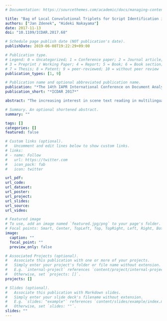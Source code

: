 ```yaml
---
# Documentation: https://sourcethemes.com/academic/docs/managing-content/

title: "Bag of Local Convolutional Triplets for Script Identification in Scene Text"
authors: ["Jan Zdenek", "Hideki Nakayama"]
date: 2017-11-13
doi: "10.1109/ICDAR.2017.68"

# Schedule page publish date (NOT publication's date).
publishDate: 2019-06-08T19:22:29+09:00

# Publication type.
# Legend: 0 = Uncategorized; 1 = Conference paper; 2 = Journal article;
# 3 = Preprint / Working Paper; 4 = Report; 5 = Book; 6 = Book section;
# 7 = Thesis; 8 = Patent; 9 = peer-reviewed; 10 = without peer review
publication_types: [1, 9]

# Publication name and optional abbreviated publication name.
publication: "*The 14th IAPR International Conference on Document Analysis and Recognition (ICDAR 2017)*."
publication_short: "*ICDAR 2017*"

abstract: "The increasing interest in scene text reading in multilingual environments raises the need to recognize and distinguish between different writing systems. In this paper, we propose a novel method for script identification in scene text using triplets of local convolutional features in combination with the traditional bag-of-visual-words model. Feature triplets are created by making combinations of descriptors extracted from local patches of the input images using a convolutional neural network. This approach allows us to generate a more descriptive codeword dictionary for the bag-of-visual-words model, as the low discriminative power of weak descriptors is enhanced by other descriptors in a triplet. The proposed method is evaluated on two public benchmark datasets for scene text script identification and a public dataset for script identification in video captions. The experiments demonstrate that our method outperforms the baseline and yields competitive results on all three datasets."

# Summary. An optional shortened abstract.
summary: ""

tags: []
categories: []
featured: false

# Custom links (optional).
#   Uncomment and edit lines below to show custom links.
# links:
# - name: Follow
#   url: https://twitter.com
#   icon_pack: fab
#   icon: twitter

url_pdf:
url_code:
url_dataset:
url_poster:
url_project:
url_slides:
url_source:
url_video:

# Featured image
# To use, add an image named `featured.jpg/png` to your page's folder. 
# Focal points: Smart, Center, TopLeft, Top, TopRight, Left, Right, BottomLeft, Bottom, BottomRight.
image:
  caption: ""
  focal_point: ""
  preview_only: false

# Associated Projects (optional).
#   Associate this publication with one or more of your projects.
#   Simply enter your project's folder or file name without extension.
#   E.g. `internal-project` references `content/project/internal-project/index.md`.
#   Otherwise, set `projects: []`.
projects: []

# Slides (optional).
#   Associate this publication with Markdown slides.
#   Simply enter your slide deck's filename without extension.
#   E.g. `slides: "example"` references `content/slides/example/index.md`.
#   Otherwise, set `slides: ""`.
slides: ""
---
```

